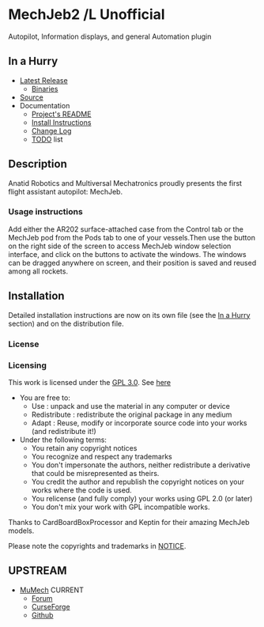 # MechJeb2 /L Unofficial

Autopilot, Information displays, and general Automation plugin


## In a Hurry

* [Latest Release](https://github.com/net-lisias-kspu/MechJeb2/releases)
	+ [Binaries](https://github.com/net-lisias-kspu/MechJeb2/tree/Archive)
* [Source](https://github.com/net-lisias-kspu/MechJeb2)
* Documentation	
	+ [Project's README](https://github.com/net-lisias-kspu/MechJeb2/blob/master/README.md)
	+ [Install Instructions](https://github.com/net-lisias-kspu/MechJeb2/blob/master/INSTALL.md)
	+ [Change Log](./CHANGE_LOG.md)
	+ [TODO](./TODO.md) list

## Description

Anatid Robotics and Multiversal Mechatronics proudly presents the first flight assistant autopilot: MechJeb.

### Usage instructions

Add either the AR202 surface-attached case from the Control tab or the MechJeb pod from the Pods tab to one of your vessels.Then use the button on the right side of the screen to access MechJeb window selection interface, and click on the buttons to activate the windows. The windows can be dragged anywhere on screen, and their position is saved and reused among all rockets.


## Installation

Detailed installation instructions are now on its own file (see the [In a Hurry](#in-a-hurry) section) and on the distribution file.


### License

### Licensing
This work is licensed under the [GPL 3.0](https://www.gnu.org/licenses/gpl-3.0.txt). See [here](./LICENSE)

+ You are free to:
	- Use : unpack and use the material in any computer or device
	- Redistribute : redistribute the original package in any medium
	- Adapt : Reuse, modify or incorporate source code into your works (and redistribute it!)
+ Under the following terms:
	- You retain any copyright notices
	- You recognize and respect any trademarks
	- You don't impersonate the authors, neither redistribute a derivative that could be misrepresented as theirs.
	- You credit the author and republish the copyright notices on your works where the code is used.
	- You relicense (and fully comply) your works using GPL 2.0 (or later)
	- You don't mix your work with GPL incompatible works.

Thanks to CardBoardBoxProcessor and Keptin for their amazing MechJeb models.

Please note the copyrights and trademarks in [NOTICE](./NOTICE).


## UPSTREAM

* [MuMech](https://www.curseforge.com/members/mumech/projects) CURRENT
	+ [Forum](https://forum.kerbalspaceprogram.com/index.php?/topic/154834-*)
	+ [CurseForge](https://www.curseforge.com/kerbal/ksp-mods/mechjeb)
	+ [Github](https://github.com/MuMech/MechJeb2)
